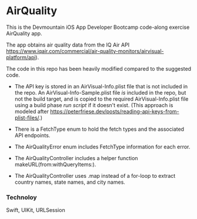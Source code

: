 # AirQuality

This is the Devmountain iOS App Developer Bootcamp code-along exercise AirQuality app.

The app obtains air quality data from the IQ Air API https://www.iqair.com/commercial/air-quality-monitors/airvisual-platform/api).

The code in this repo has been heavily modified compared to the suggested code.

- The API key is stored in an AirVisual-Info.plist file that is not included in the repo. An AirVisual-Info-Sample.plist file _is_ included in the repo, but not the build target, and is copied to the required AirVisual-Info.plist file using a build phase _run script_ if it doesn't exist. (This approach is modeled after https://peterfriese.dev/posts/reading-api-keys-from-plist-files/.)

- There is a FetchType enum to hold the fetch types and the associated API endpoints.

- The AirQualityError enum includes FetchType information for each error.

- The AirQualityController includes a helper function makeURL(from:withQueryItems:).

- The AirQualityController uses .map instead of a for-loop to extract country names, state names, and city names.


### Technoloy

Swift, UIKit, URLSession
